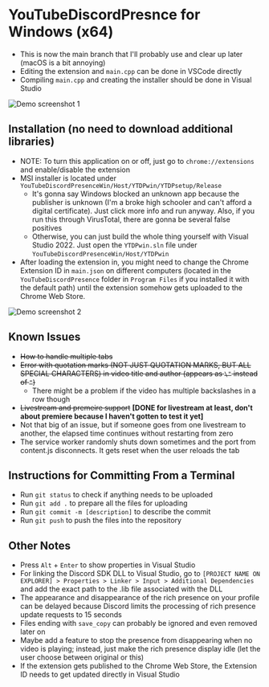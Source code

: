 # YouTubeDiscordPresnce for Windows (x64)
 - This is now the main branch that I'll probably use and clear up later (macOS is a bit annoying)
 - Editing the extension and ```main.cpp``` can be done in VSCode directly
 - Compiling ```main.cpp``` and creating the installer should be done in Visual Studio

![Demo screenshot 1](https://github.com/XFG16/YouTubeDiscordPresence/blob/YouTubeDiscordPresenceWin/ytdpScreenshot1.png?raw=true)

## Installation (no need to download additional libraries)
 - NOTE: To turn this application on or off, just go to ```chrome://extensions``` and enable/disable the extension
 - MSI installer is located under ```YouTubeDiscordPresenceWin/Host/YTDPwin/YTDPsetup/Release```
    - It's gonna say Windows blocked an unknown app because the publisher is unknown (I'm a broke high schooler and can't afford a digital certificate). Just click more info and run anyway. Also, if you run this through VirusTotal, there are gonna be several false positives
    - Otherwise, you can just build the whole thing yourself with Visual Studio 2022. Just open the ```YTDPwin.sln``` file under ```YouTubeDiscordPresenceWin/Host/YTDPwin```
 - After loading the extension in, you might need to change the Chrome Extension ID in ```main.json``` on different computers (located in the ```YouTubeDiscordPresence``` folder in ```Program Files``` if you installed it with the default path) until the extension somehow gets uploaded to the Chrome Web Store.

![Demo screenshot 2](https://github.com/XFG16/YouTubeDiscordPresence/blob/YouTubeDiscordPresenceWin/ytdpScreenshot2.png?raw=true)

## Known Issues
 - ~~How to handle multiple tabs~~
 - ~~Error with quotation marks (NOT JUST QUOTATION MARKS, BUT ALL SPECIAL CHARACTERS) in video title and author (appears as ```\"``` instead of ```"```)~~
    - There might be a problem if the video has multiple backslashes in a row though
 - ~~Livestream and premeire support~~ **[DONE for livestream at least, don't about premiere because I haven't gotten to test it yet]**
 - Not that big of an issue, but if someone goes from one livestream to another, the elapsed time continues without restarting from zero
 - The service worker randomly shuts down sometimes and the port from content.js disconnects. It gets reset when the user reloads the tab
## Instructions for Committing From a Terminal
 - Run ```git status``` to check if anything needs to be uploaded
 - Run ```git add .``` to prepare all the files for uploading
 - Run ```git commit -m [description]``` to describe the commit
 - Run ```git push``` to push the files into the repository
## Other Notes
 - Press ```Alt``` + ```Enter``` to show properties in Visual Studio
 - For linking the Discord SDK DLL to Visual Studio, go to ```[PROJECT NAME ON EXPLORER] > Properties > Linker > Input > Additional Dependencies``` and add the exact path to the .lib file associated with the DLL
 - The appearance and disappearance of the rich presence on your profile can be delayed because Discord limits the processing of rich presence update requests to 15 seconds
 - Files ending with ```save_copy``` can probably be ignored and even removed later on
 - Maybe add a feature to stop the presence from disappearing when no video is playing; instead, just make the rich presence display idle (let the user choose between original or this)
 - If the extension gets published to the Chrome Web Store, the Extension ID needs to get updated directly in Visual Studio